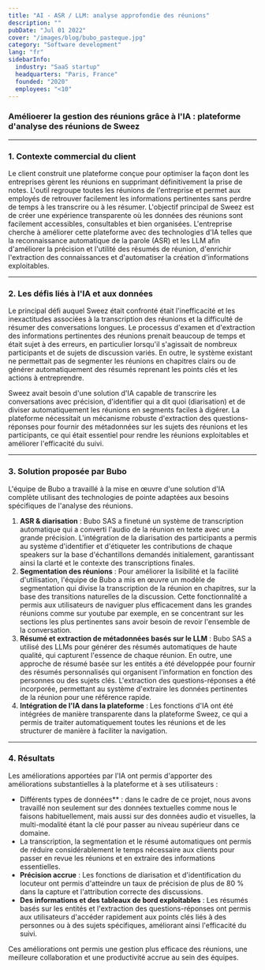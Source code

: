```yaml
---
title: "AI - ASR / LLM: analyse approfondie des réunions"
description: ""
pubDate: "Jul 01 2022"
cover: "/images/blog/bubo_pasteque.jpg"
category: "Software development"
lang: "fr"
sidebarInfo:
  industry: "SaaS startup"
  headquarters: "Paris, France"
  founded: "2020"
  employees: "<10"
---
```

### **Amélioerer la gestion des réunions grâce à l'IA : plateforme d'analyse des réunions de Sweez**

---

### **1. Contexte commercial du client**

Le client construit une plateforme conçue pour optimiser la façon dont les entreprises gèrent les réunions en supprimant définitivement la prise de notes. L'outil regroupe toutes les réunions de l'entreprise et permet aux employés de retrouver facilement les informations pertinentes sans perdre de temps à les transcrire ou à les résumer. L'objectif principal de Sweez est de créer une expérience transparente où les données des réunions sont facilement accessibles, consultables et bien organisées. L'entreprise cherche à améliorer cette plateforme avec des technologies d'IA telles que la reconnaissance automatique de la parole (ASR) et les LLM afin d'améliorer la précision et l'utilité des résumés de réunion, d'enrichir l'extraction des connaissances et d'automatiser la création d'informations exploitables.

---

### **2. Les défis liés à l'IA et aux données**

Le principal défi auquel Sweez était confronté était l'inefficacité et les inexactitudes associées à la transcription des réunions et la difficulté de résumer des conversations longues. Le processus d'examen et d'extraction des informations pertinentes des réunions prenait beaucoup de temps et était sujet à des erreurs, en particulier lorsqu'il s'agissait de nombreux participants et de sujets de discussion variés. En outre, le système existant ne permettait pas de segmenter les réunions en chapitres clairs ou de générer automatiquement des résumés reprenant les points clés et les actions à entreprendre.

Sweez avait besoin d'une solution d'IA capable de transcrire les conversations avec précision, d'identifier qui a dit quoi (diarisation) et de diviser automatiquement les réunions en segments faciles à digérer. La plateforme nécessitait un mécanisme robuste d'extraction des questions-réponses pour fournir des métadonnées sur les sujets des réunions et les participants, ce qui était essentiel pour rendre les réunions exploitables et améliorer l'efficacité du suivi.

---

### **3. Solution proposée par Bubo**

L'équipe de Bubo a travaillé à la mise en œuvre d'une solution d'IA complète utilisant des technologies de pointe adaptées aux besoins spécifiques de l'analyse des réunions.

1. **ASR & diarisation** : Bubo SAS a finetuné un système de transcription automatique qui a converti l'audio de la réunion en texte avec une grande précision. L'intégration de la diarisation des participants a permis au système d'identifier et d'étiqueter les contributions de chaque speakers sur la base d'échantillons demandés initialement, garantissant ainsi la clarté et le contexte des transcriptions finales.
2. **Segmentation des réunions** : Pour améliorer la lisibilité et la facilité d'utilisation, l'équipe de Bubo a mis en œuvre un modèle de segmentation qui divise la transcription de la réunion en chapitres, sur la base des transitions naturelles de la discussion. Cette fonctionnalité a permis aux utilisateurs de naviguer plus efficacement dans les grandes réunions comme sur youtube par exemple, en se concentrant sur les sections les plus pertinentes sans avoir besoin de revoir l'ensemble de la conversation.
3. **Résumé et extraction de métadonnées basés sur le LLM** : Bubo SAS a utilisé des LLMs pour générer des résumés automatiques de haute qualité, qui capturent l'essence de chaque réunion. En outre, une approche de résumé basée sur les entités a été développée pour fournir des résumés personnalisés qui organisent l'information en fonction des personnes ou des sujets clés. L'extraction des questions-réponses a été incorporée, permettant au système d'extraire les données pertinentes de la réunion pour une référence rapide. 
4. **Intégration de l'IA dans la plateforme** : Les fonctions d'IA ont été intégrées de manière transparente dans la plateforme Sweez, ce qui a permis de traiter automatiquement toutes les réunions et de les structurer de manière à faciliter la navigation.

---

### **4. Résultats**

Les améliorations apportées par l'IA ont permis d'apporter des améliorations substantielles à la plateforme et à ses utilisateurs :

- Différents types de données** : dans le cadre de ce projet, nous avons travaillé non seulement sur des données textuelles comme nous le faisons habituellement, mais aussi sur des données audio et visuelles, la multi-modalité étant la clé pour passer au niveau supérieur dans ce domaine.
- La transcription, la segmentation et le résumé automatiques ont permis de réduire considérablement le temps nécessaire aux clients pour passer en revue les réunions et en extraire des informations essentielles.
- **Précision accrue** : Les fonctions de diarisation et d'identification du locuteur ont permis d'atteindre un taux de précision de plus de 80 % dans la capture et l'attribution correcte des discussions.
- **Des informations et des tableaux de bord exploitables** : Les résumés basés sur les entités et l'extraction des questions-réponses ont permis aux utilisateurs d'accéder rapidement aux points clés liés à des personnes ou à des sujets spécifiques, améliorant ainsi l'efficacité du suivi.

Ces améliorations ont permis une gestion plus efficace des réunions, une meilleure collaboration et une productivité accrue au sein des équipes.